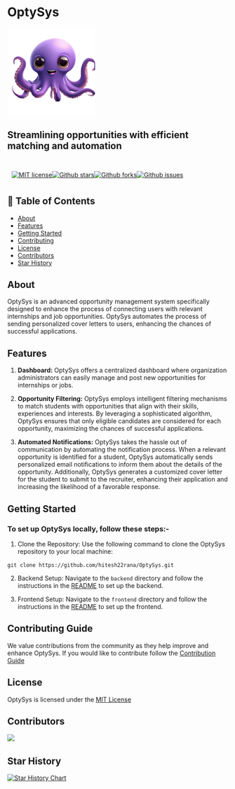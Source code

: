# OptySys

<img src="./.github/images/logo.png" width="200" />

## Streamlining opportunities with efficient matching and automation

<br />

<div style="display: flex; flex-direction: row; width: 100%; padding: 10px;">
<a href="https://opensource.org/license/mit">
    <img alt="MIT license" src="https://img.shields.io/badge/License-MIT-yellow.svg?style=social"/>
</a>

<a href="https://github.com/hitesh22rana/OptySys">
    <img alt="Github stars" src="https://img.shields.io/github/stars/hitesh22rana/Optysys.svg?style=social"/>
</a>

<a href="https://github.com/hitesh22rana/OptySys">
    <img alt="Github forks" src="https://img.shields.io/github/forks/hitesh22rana/Optysys.svg?style=social"/>
</a>

<a href="https://github.com/hitesh22rana/OptySys/issues">
    <img alt="Github issues" src="https://img.shields.io/github/issues/hitesh22rana/Optysys?style=social" />
</a>
</div>

## 📜 Table of Contents

-   [About](#about)
-   [Features](#features)
-   [Getting Started](#getting-started)
-   [Contributing](#contributing-guide)
-   [License](#license)
-   [Contributors](#contributors)
-   [Star History](#star-history)

## About

OptySys is an advanced opportunity management system specifically designed to enhance the process of connecting users with relevant internships and job opportunities. OptySys automates the process of sending personalized cover letters to users, enhancing the chances of successful applications.

## Features

1. **Dashboard:** OptySys offers a centralized dashboard where organization administrators can easily manage and post new opportunities for internships or jobs.

2. **Opportunity Filtering:** OptySys employs intelligent filtering mechanisms to match students with opportunities that align with their skills, experiences and interests. By leveraging a sophisticated algorithm, OptySys ensures that only eligible candidates are considered for each opportunity, maximizing the chances of successful applications.

3. **Automated Notifications:** OptySys takes the hassle out of communication by automating the notification process. When a relevant opportunity is identified for a student, OptySys automatically sends personalized email notifications to inform them about the details of the opportunity. Additionally, OptySys generates a customized cover letter for the student to submit to the recruiter, enhancing their application and increasing the likelihood of a favorable response.

## Getting Started

### To set up OptySys locally, follow these steps:-

1. Clone the Repository: Use the following command to clone the OptySys repository to your local machine:

```shell
git clone https://github.com/hitesh22rana/OptySys.git
```

2. Backend Setup: Navigate to the `backend` directory and follow the instructions in the [README](backend/README.md) to set up the backend.

3. Frontend Setup: Navigate to the `frontend` directory and follow the instructions in the [README](frontend/README.md) to set up the frontend.

## Contributing Guide

We value contributions from the community as they help improve and enhance OptySys. If you would like to contribute
follow the [Contribution Guide](CONTRIBUTING.md)

## License

OptySys is licensed under the [MIT License](LICENSE.md)

## Contributors

<a href="https://github.com/hitesh22rana/OptySys/graphs/contributors">
  <img src="https://contrib.rocks/image?repo=hitesh22rana/OptySys&all=true" />
</a>

## Star History

[![Star History Chart](https://api.star-history.com/svg?repos=hitesh22rana/OptySys&type=Date)](https://star-history.com/#hitesh22rana/OptySys&Date)
